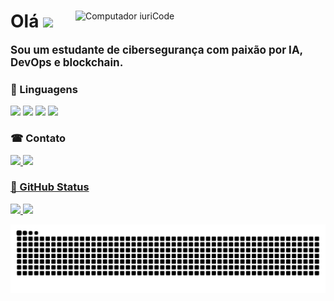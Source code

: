 <div>
    <img src="https://raw.githubusercontent.com/MicaelliMedeiros/micaellimedeiros/master/image/computer-illustration.png" min-width="400px" max-width="400px" width="400px" align="right" alt="Computador iuriCode">
    <div>
    <h1>Olá <img src="https://media.giphy.com/media/hvRJCLFzcasrR4ia7z/giphy.gif" width="28"></h1>
        <p align="left" style="font-size: 17px"> 
            <strong>Sou um estudante de cibersegurança com paixão por IA, DevOps e blockchain. 
</strong><br>
        </p>
    </div>
</div>

<div>
  <h3>🦄 Linguagens</h3>
  <img src="https://img.shields.io/badge/C-00599C?style=for-the-badge&logo=c&logoColor=white" />
  <img src="https://img.shields.io/badge/Java-ED8B00?style=for-the-badge&logo=java&logoColor=white" />
  <img src="https://img.shields.io/badge/HTML5-E34F26?style=for-the-badge&logo=html5&logoColor=white" />
  <img src="https://img.shields.io/badge/CSS3-1572B6?style=for-the-badge&logo=css3&logoColor=white" />
</div>
<div>
    <h3>☎ Contato</h3>
    <a href="https://www.linkedin.com/in/bruno-neemias-92b323302" alt="Linkedin">
        <img src="https://img.shields.io/badge/LinkedIn-0077B5?style=for-the-badge&logo=linkedin&logoColor=white" />
    </a>
    <a href="https://github.com/brunoneemias" alt="Github">
        <img src="https://img.shields.io/badge/GitHub-100000?style=for-the-badge&logo=github&logoColor=white" />
   

  
   
</div>

<h3>🖖 GitHub Status</h3>
    <img src="https://github-readme-stats.vercel.app/api?username=brunoneemias&show_icons=true&theme=tokyonight" width="400">
    <img src="https://github-readme-stats.vercel.app/api/top-langs/?username=brunoneemias&layout=compact&theme=tokyonight" width="400">
</div>

![Snake animation](https://github.com/brunoneemias/BrunoNeemias/blob/output/github-contribution-grid-snake.svg)


